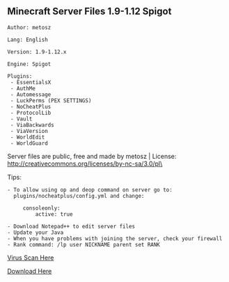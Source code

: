 ## Minecraft Server Files 1.9-1.12 Spigot

```
Author: metosz

Lang: English

Version: 1.9-1.12.x

Engine: Spigot

Plugins:
 - EssentialsX
 - AuthMe
 - Automessage
 - LuckPerms (PEX SETTINGS)
 - NoCheatPlus
 - ProtocolLib
 - Vault
 - ViaBackwards
 - ViaVersion
 - WorldEdit
 - WorldGuard
 ```
 
 Server files are public, free and made by metosz |
 License: http://creativecommons.org/licenses/by-nc-sa/3.0/pl\
 
 Tips:
 
 ```
 - To allow using op and deop command on server go to:
   plugins/nocheatplus/config.yml and change:
 
      consoleonly:
          active: true
          
 - Download Notepad++ to edit server files
 - Update your Java
 - When you have problems with joining the server, check your firewall
 - Rank command: /lp user NICKNAME parent set RANK
 ```     
 [Virus Scan Here](https://www.virustotal.com/#/file-analysis/ZDMxMGFkNTY2OGRjMDJiNjExNTA4MTk1ZmZjZTQ5Y2E6MTUxNzcwMDE0OA==)
 
 [Download Here](x)
 
